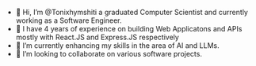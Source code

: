 - 👋 Hi, I’m @Tonixhymshiti a graduated Computer Scientist and currently working as a Software Engineer.
- 👀 I have 4 years of experience on building Web Applicatons and APIs mostly with React.JS and Express.JS respectively
- 🌱 I’m currently enhancing my skills in the area of AI and LLMs.
- 💞️ I’m looking to collaborate on various software projects.

<!---
Tonixhymshiti/Tonixhymshiti is a ✨ special ✨ repository because its `README.md` (this file) appears on your GitHub profile.
You can click the Preview link to take a look at your changes.
--->
